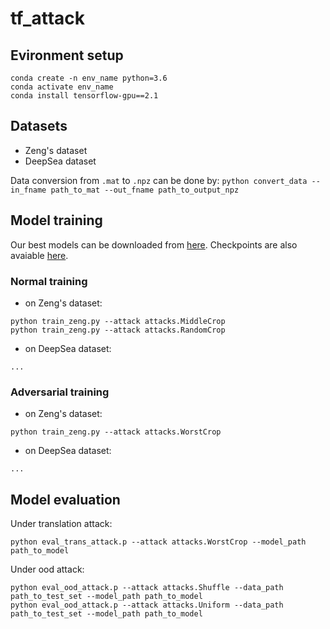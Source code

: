 # tf_attack

## Evironment setup
```
conda create -n env_name python=3.6
conda activate env_name
conda install tensorflow-gpu==2.1
```
## Datasets
* Zeng's dataset
* DeepSea dataset

Data conversion from `.mat` to `.npz` can be done by:
`python convert_data --in_fname path_to_mat --out_fname path_to_output_npz` 

## Model training
Our best models can be downloaded from [here](add_link_here). Checkpoints are also avaiable [here](add_link_here).

### Normal training
* on Zeng's dataset:
```
python train_zeng.py --attack attacks.MiddleCrop  
python train_zeng.py --attack attacks.RandomCrop
```
* on DeepSea dataset:
```
...
```
### Adversarial training
* on Zeng's dataset:  
```
python train_zeng.py --attack attacks.WorstCrop
```
* on DeepSea dataset:
```
...
```

## Model evaluation
Under translation attack:
```
python eval_trans_attack.p --attack attacks.WorstCrop --model_path path_to_model
```
Under ood attack:
```
python eval_ood_attack.p --attack attacks.Shuffle --data_path path_to_test_set --model_path path_to_model
python eval_ood_attack.p --attack attacks.Uniform --data_path path_to_test_set --model_path path_to_model
```